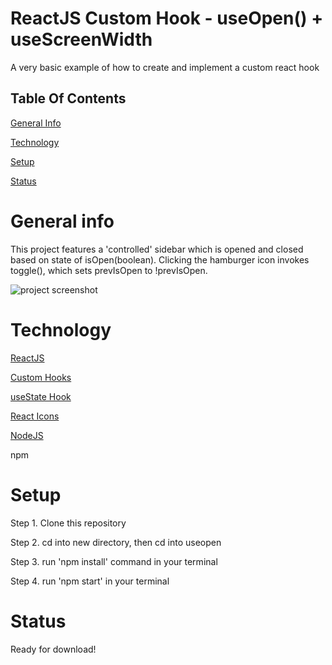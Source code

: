 # ReactJS Custom Hook - useOpen() + useScreenWidth
A very basic example of how to create and implement a custom react hook
## Table Of Contents
[General Info](#general-info)

[Technology](#technology)

[Setup](#setup)

[Status](#status) 

# General info
This project features a 'controlled' sidebar which is opened and closed based on state of isOpen(boolean). Clicking the hamburger icon invokes toggle(), which sets prevIsOpen to !prevIsOpen.

![project screenshot](https://i.imgur.com/Tt6Gfsh.png)
# Technology
[ReactJS](https://reactjs.org)

[Custom Hooks](https://reactjs.org/docs/hooks-custom.html#extracting-a-custom-hook)

[useState Hook](https://reactjs.org/docs/hooks-reference.html#usestate)

[React Icons](https://react-icons.github.io/react-icons/)

[NodeJS](https://nodejs.org/en/)

npm

# Setup

Step 1. Clone this repository

Step 2. cd into new directory, then cd into useopen

Step 3. run 'npm install' command in your terminal

Step 4. run 'npm start' in your terminal 

# Status

Ready for download!
